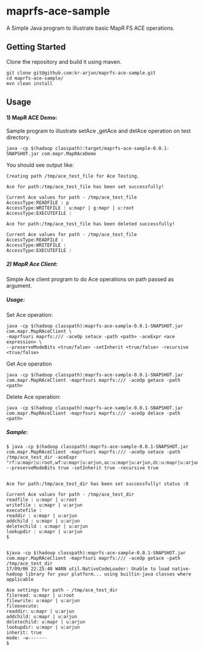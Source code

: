 # maprfs-ace-sample
A Simple Java program to illustrate basic MapR FS ACE operations.

## Getting Started

Clone the repository and build it using maven.

```
git clone git@github.com:kr-arjun/maprfs-ace-sample.git
cd maprfs-ace-sample/
mvn clean install
```
## Usage


#### 1) MapR ACE Demo:

Sample program to illustrate setAce ,getAce and delAce operation on test directory.

```
java -cp $(hadoop classpath):target/maprfs-ace-sample-0.0.1-SNAPSHOT.jar com.mapr.MapRAceDemo
```
You should see output like:

```
Creating path /tmp/ace_test_file for Ace Testing.

Ace for path:/tmp/ace_test_file has been set successfully!

Current Ace values for path - /tmp/ace_test_file
AccessType:READFILE : p
AccessType:WRITEFILE : u:mapr | g:mapr | u:root
AccessType:EXECUTEFILE :

Ace for path:/tmp/ace_test_file has been deleted successfully!

Current Ace values for path - /tmp/ace_test_file
AccessType:READFILE :
AccessType:WRITEFILE :
AccessType:EXECUTEFILE :
```
##### 2) MapR Ace Client:

Simple Ace client program to do Ace operations on path passed as argument.

##### Usage:


Set Ace operation:

```
java -cp $(hadoop classpath):maprfs-ace-sample-0.0.1-SNAPSHOT.jar com.mapr.MapRAceClient \
-maprfsuri maprfs:/// -aceOp setace -path <path> -aceExpr <ace expression> \
--preserveModeBits <true/false> -setInherit <true/false> -recursive <true/false>
```
Get Ace operation

```
java -cp $(hadoop classpath):maprfs-ace-sample-0.0.1-SNAPSHOT.jar com.mapr.MapRAceClient -maprfsuri maprfs:/// -aceOp getace -path <path>
```

Delete Ace operation:

```
java -cp $(hadoop classpath):maprfs-ace-sample-0.0.1-SNAPSHOT.jar com.mapr.MapRAceClient -maprfsuri maprfs:/// -aceOp delace -path <path>
```
##### Sample:

```
$ java -cp $(hadoop classpath):maprfs-ace-sample-0.0.1-SNAPSHOT.jar com.mapr.MapRAceClient -maprfsuri maprfs:/// -aceOp setace -path /tmp/ace_test_dir -aceExpr "rf:u:mapr|u:root,wf:u:mapr|u:arjun,ac:u:mapr|u:arjun,dc:u:mapr|u:arjun,ld:u:mapr|u:arjun,rd:u:mapr|u:arjun" --preserveModeBits true -setInherit true -recursive true


Ace for path:/tmp/ace_test_dir has been set successfully! status :0

Current Ace values for path - /tmp/ace_test_dir
readfile : u:mapr | u:root
writefile : u:mapr | u:arjun
executefile :
readdir : u:mapr | u:arjun
addchild : u:mapr | u:arjun
deletechild : u:mapr | u:arjun
lookupdir : u:mapr | u:arjun
$


$java -cp $(hadoop classpath):maprfs-ace-sample-0.0.1-SNAPSHOT.jar com.mapr.MapRAceClient -maprfsuri maprfs:/// -aceOp getace -path /tmp/ace_test_dir
17/09/06 22:25:40 WARN util.NativeCodeLoader: Unable to load native-hadoop library for your platform... using builtin-java classes where applicable

Ace settings for path - /tmp/ace_test_dir
fileread: u:mapr | u:root
filewrite: u:mapr | u:arjun
fileexecute:
readdir: u:mapr | u:arjun
addchild: u:mapr | u:arjun
deletechild: u:mapr | u:arjun
lookupdir: u:mapr | u:arjun
inherit: true
mode: -w-------
$
```


